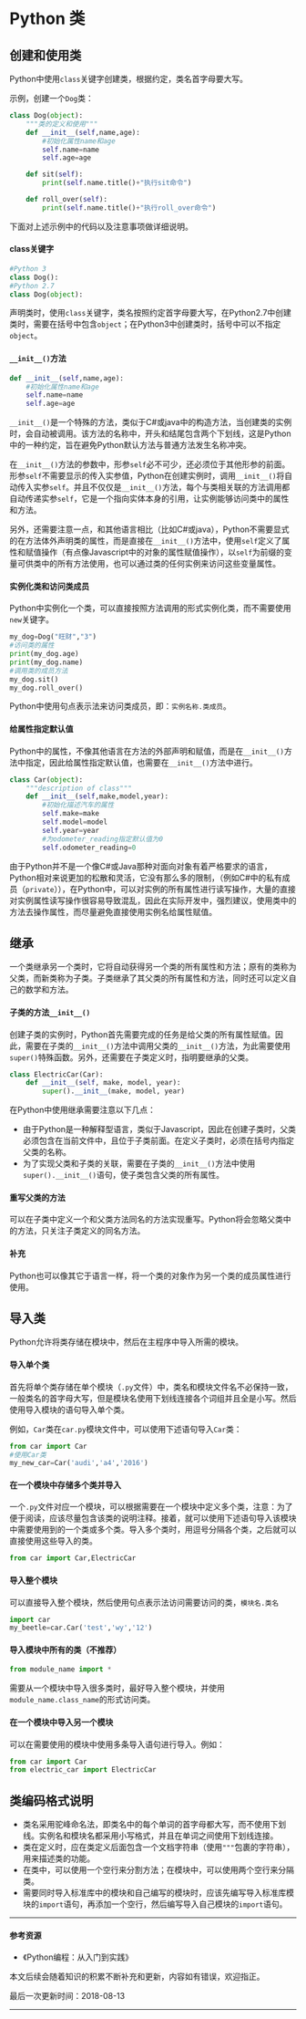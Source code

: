 # Python 类



## 创建和使用类

Python中使用`class`关键字创建类，根据约定，类名首字母要大写。

示例，创建一个`Dog`类：

```python
class Dog(object):
    """类的定义和使用"""
    def __init__(self,name,age):
        #初始化属性name和age
        self.name=name
        self.age=age

    def sit(self):
        print(self.name.title()+"执行sit命令")

    def roll_over(self):
        print(self.name.title()+"执行roll_over命令")
```

下面对上述示例中的代码以及注意事项做详细说明。

#### class关键字

```python
#Python 3
class Dog():
#Python 2.7
class Dog(object):
```

声明类时，使用`class`关键字，类名按照约定首字母要大写，在Python2.7中创建类时，需要在括号中包含`object`；在Python3中创建类时，括号中可以不指定`object`。

#### `__init__()`方法

```python
def __init__(self,name,age):
    #初始化属性name和age
    self.name=name
    self.age=age
```

`__init__()`是一个特殊的方法，类似于C#或java中的构造方法，当创建类的实例时，会自动被调用。该方法的名称中，开头和结尾包含两个下划线，这是Python中的一种约定，旨在避免Python默认方法与普通方法发生名称冲突。

在`__init__()`方法的参数中，形参`self`必不可少，还必须位于其他形参的前面。形参`self`不需要显示的传入实参值，Python在创建实例时，调用`__init__()`将自动传入实参`self`。并且不仅仅是`__init__()`方法，每个与类相关联的方法调用都自动传递实参`self`，它是一个指向实体本身的引用，让实例能够访问类中的属性和方法。

另外，还需要注意一点，和其他语言相比（比如C#或java），Python不需要显式的在方法体外声明类的属性，而是直接在`__init__()`方法中，使用`self`定义了属性和赋值操作（有点像Javascript中的对象的属性赋值操作），以`self`为前缀的变量可供类中的所有方法使用，也可以通过类的任何实例来访问这些变量属性。

#### 实例化类和访问类成员

Python中实例化一个类，可以直接按照方法调用的形式实例化类，而不需要使用`new`关键字。

```python
my_dog=Dog("旺财","3")
#访问类的属性
print(my_dog.age)
print(my_dog.name)
#调用类的成员方法
my_dog.sit()
my_dog.roll_over()
```

Python中使用句点表示法来访问类成员，即：`实例名称.类成员`。

#### 给属性指定默认值

Python中的属性，不像其他语言在方法的外部声明和赋值，而是在`__init__()`方法中指定，因此给属性指定默认值，也需要在`__init__()`方法中进行。

```python
class Car(object):
    """description of class"""
    def __init__(self,make,model,year):
        #初始化描述汽车的属性
        self.make=make
        self.model=model
        self.year=year
        #为odometer_reading指定默认值为0
        self.odometer_reading=0
```

由于Python并不是一个像C#或Java那种对面向对象有着严格要求的语言，Python相对来说更加的松散和灵活，它没有那么多的限制，（例如C#中的私有成员（`private`）），在Python中，可以对实例的所有属性进行读写操作，大量的直接对实例属性读写操作很容易导致混乱，因此在实际开发中，强烈建议，使用类中的方法去操作属性，而尽量避免直接使用实例名给属性赋值。



## 继承

一个类继承另一个类时，它将自动获得另一个类的所有属性和方法；原有的类称为父类，而新类称为子类。子类继承了其父类的所有属性和方法，同时还可以定义自己的数学和方法。

#### 子类的方法`__init__()`

创建子类的实例时，Python首先需要完成的任务是给父类的所有属性赋值。因此，需要在子类的`__init__()`方法中调用父类的`__init__()`方法，为此需要使用`super()`特殊函数。另外，还需要在子类定义时，指明要继承的父类。

```python
class ElectricCar(Car):
    def __init__(self, make, model, year):
        super().__init__(make, model, year)
```

在Python中使用继承需要注意以下几点：

- 由于Python是一种解释型语言，类似于Javascript，因此在创建子类时，父类必须包含在当前文件中，且位于子类前面。在定义子类时，必须在括号内指定父类的名称。
- 为了实现父类和子类的关联，需要在子类的`__init__()`方法中使用`super().__init__()`语句，使子类包含父类的所有属性。

#### 重写父类的方法

可以在子类中定义一个和父类方法同名的方法实现重写。Python将会忽略父类中的方法，只关注子类定义的同名方法。

#### 补充

Python也可以像其它于语言一样，将一个类的对象作为另一个类的成员属性进行使用。



## 导入类

Python允许将类存储在模块中，然后在主程序中导入所需的模块。

#### 导入单个类

首先将单个类存储在单个模块（`.py`文件）中，类名和模块文件名不必保持一致，一般类名的首字母大写，但是模块名使用下划线连接各个词组并且全是小写。然后使用导入模块的语句导入单个类。

例如，`Car`类在`car.py`模块文件中，可以使用下述语句导入`Car`类：

```python
from car import Car
#使用Car类
my_new_car=Car('audi','a4','2016')
```

#### 在一个模块中存储多个类并导入

一个`.py`文件对应一个模块，可以根据需要在一个模块中定义多个类，注意：为了便于阅读，应该尽量包含该类的说明注释。接着，就可以使用下述语句导入该模块中需要使用到的一个类或多个类。导入多个类时，用逗号分隔各个类，之后就可以直接使用这些导入的类。

```python
from car import Car,ElectricCar
```

#### 导入整个模块

可以直接导入整个模块，然后使用句点表示法访问需要访问的类，`模块名.类名`

```python
import car
my_beetle=car.Car('test','wy','12')
```

#### 导入模块中所有的类（不推荐）

```python
from module_name import *
```

需要从一个模块中导入很多类时，最好导入整个模块，并使用`module_name.class_name`的形式访问类。

#### 在一个模块中导入另一个模块

可以在需要使用的模块中使用多条导入语句进行导入。例如：

```python
from car import Car
from electric_car import ElectricCar
```



## 类编码格式说明

- 类名采用驼峰命名法，即类名中的每个单词的首字母都大写，而不使用下划线。实例名和模块名都采用小写格式，并且在单词之间使用下划线连接。
- 类在定义时，应在类定义后面包含一个文档字符串（使用`"""`包裹的字符串），用来描述类的功能。
- 在类中，可以使用一个空行来分割方法；在模块中，可以使用两个空行来分隔类。
- 需要同时导入标准库中的模块和自己编写的模块时，应该先编写导入标准库模块的`import`语句，再添加一个空行，然后编写导入自己模块的`import`语句。



------



#### 参考资源

- 《Python编程：从入门到实践》

 

本文后续会随着知识的积累不断补充和更新，内容如有错误，欢迎指正。

最后一次更新时间：2018-08-13

------

